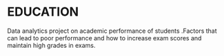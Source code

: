 # EDUCATION
Data analytics project on academic  performance of students .Factors that can lead to poor performance and how to increase exam scores and maintain high grades in exams.
